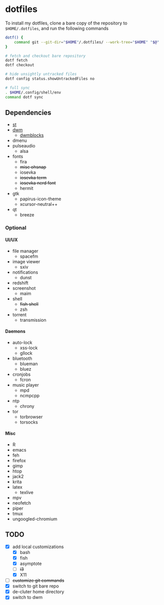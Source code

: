 # dotfiles

To install my dotfiles, clone a bare copy of the repository to `$HOME/.dotfiles`, and run the
following commands
```sh
dotf() {
    command git --git-dir="$HOME"/.dotfiles/ --work-tree="$HOME" "$@"
}

# fetch and checkout bare repository
dotf fetch
dotf checkout

# hide unsightly untracked files
dotf config status.showUntrackedFiles no

# full sync
. $HOME/.config/shell/env
command dotf sync
```

## Dependencies

- [st](https://git.sr.ht/~i3wgnit/st)
- [dwm](https://git.sr.ht/~i3wgnit/dwm)
  - [dwmblocks](https://git.sr.ht/~i3wgnit/dwmblocks)
- dmenu
- pulseaudio
  - alsa
- fonts
  - fira
  - ~~misc ohsnap~~
  - iosevka
  - ~~iosevka term~~
  - ~~iosevka nerd font~~
  - hermit
- gtk
  - papirus-icon-theme
  - xcursor-neutral++
- qt
  - breeze

### Optional

#### UI/UX

- file manager
  - spacefm
- image viewer
  - sxiv
- notifications
  - dunst
- redshift
- screenshot
  - maim
- shell
  - ~~fish shell~~
  - zsh
- torrent
  - transmission

#### Daemons

- auto-lock
  - xss-lock
  - gllock
- bluetooth
  - blueman
  - bluez
- cronjobs
  - fcron
- music player
  - mpd
  - ncmpcpp
- ntp
  - chrony
- tor
  - torbrowser
  - torsocks

#### Misc

- R
- emacs
- feh
- firefox
- gimp
- htop
- jack2
- krita
- latex
  - texlive
- mpv
- neofetch
- piper
- tmux
- ungoogled-chromium

## TODO

- [x] add local customizations
  - [x] bash
  - [x] fish
  - [x] asymptote
  - [ ] ~~i3~~
  - [x] X11
- [ ] ~~customize git commands~~
- [x] switch to git bare repo
- [x] de-cluter home directory
- [x] switch to dwm
